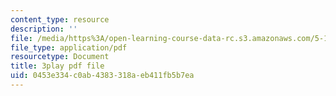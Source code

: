 ```yaml
---
content_type: resource
description: ''
file: /media/https%3A/open-learning-course-data-rc.s3.amazonaws.com/5-112-principles-of-chemical-science-fall-2005/0453e334c0ab4383318aeb411fb5b7ea_QyishgPCBfg.pdf
file_type: application/pdf
resourcetype: Document
title: 3play pdf file
uid: 0453e334-c0ab-4383-318a-eb411fb5b7ea
---
```

